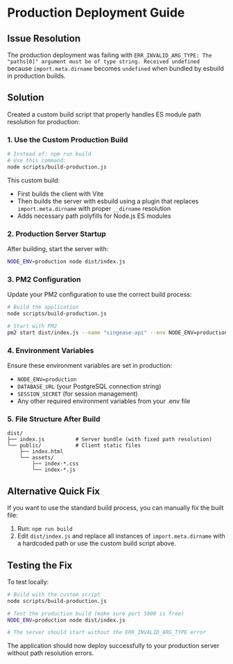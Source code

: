 # Production Deployment Guide

## Issue Resolution

The production deployment was failing with `ERR_INVALID_ARG_TYPE: The "paths[0]" argument must be of type string. Received undefined` because `import.meta.dirname` becomes `undefined` when bundled by esbuild in production builds.

## Solution

Created a custom build script that properly handles ES module path resolution for production:

### 1. Use the Custom Production Build

```bash
# Instead of: npm run build
# Use this command:
node scripts/build-production.js
```

This custom build:
- First builds the client with Vite
- Then builds the server with esbuild using a plugin that replaces `import.meta.dirname` with proper `__dirname` resolution
- Adds necessary path polyfills for Node.js ES modules

### 2. Production Server Startup

After building, start the server with:

```bash
NODE_ENV=production node dist/index.js
```

### 3. PM2 Configuration

Update your PM2 configuration to use the correct build process:

```bash
# Build the application
node scripts/build-production.js

# Start with PM2
pm2 start dist/index.js --name "singease-api" --env NODE_ENV=production
```

### 4. Environment Variables

Ensure these environment variables are set in production:
- `NODE_ENV=production`
- `DATABASE_URL` (your PostgreSQL connection string)
- `SESSION_SECRET` (for session management)
- Any other required environment variables from your .env file

### 5. File Structure After Build

```
dist/
├── index.js          # Server bundle (with fixed path resolution)
└── public/           # Client static files
    ├── index.html
    └── assets/
        ├── index-*.css
        └── index-*.js
```

## Alternative Quick Fix

If you want to use the standard build process, you can manually fix the built file:

1. Run: `npm run build`
2. Edit `dist/index.js` and replace all instances of `import.meta.dirname` with a hardcoded path or use the custom build script above.

## Testing the Fix

To test locally:
```bash
# Build with the custom script
node scripts/build-production.js

# Test the production build (make sure port 5000 is free)
NODE_ENV=production node dist/index.js

# The server should start without the ERR_INVALID_ARG_TYPE error
```

The application should now deploy successfully to your production server without path resolution errors.